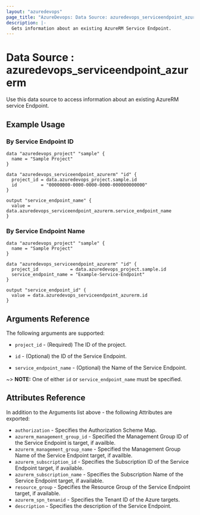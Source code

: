 ```yaml
---
layout: "azuredevops"
page_title: "AzureDevops: Data Source: azuredevops_serviceendpoint_azurerm"
description: |-
  Gets information about an existing AzureRM Service Endpoint.
---
```


# Data Source : azuredevops_serviceendpoint_azurerm

Use this data source to access information about an existing AzureRM service Endpoint.

## Example Usage

### By Service Endpoint ID

```hcl
data "azuredevops_project" "sample" {
  name = "Sample Project"
}

data "azuredevops_serviceendpoint_azurerm" "id" {
  project_id = data.azuredevops_project.sample.id
  id         = "00000000-0000-0000-0000-000000000000"
}

output "service_endpoint_name" {
  value = data.azuredevops_serviceendpoint_azurerm.service_endpoint_name
}
```

### By Service Endpoint Name

```hcl
data "azuredevops_project" "sample" {
  name = "Sample Project"
}

data "azuredevops_serviceendpoint_azurerm" "id" {
  project_id            = data.azuredevops_project.sample.id
  service_endpoint_name = "Example-Service-Endpoint"
}

output "service_endpoint_id" {
  value = data.azuredevops_serviceendpoint_azurerm.id
}
```

## Arguments Reference

The following arguments are supported:

* `project_id` - (Required) The ID of the project.

* `id` - (Optional) the ID of the Service Endpoint.

* `service_endpoint_name` - (Optional) the Name of the Service Endpoint.

~> **NOTE:** One of either `id` or `service_endpoint_name` must be specified.

## Attributes Reference

In addition to the Arguments list above - the following Attributes are exported:

* `authorization` - Specifies the Authorization Scheme Map.
* `azurerm_management_group_id` - Specified the Management Group ID of the Service Endpoint is target, if availble.
* `azurerm_management_group_name` - Specified the Management Group Name of the Service Endpoint target, if availble.
* `azurerm_subscription_id` - Specifies the Subscription ID of the Service Endpoint target, if available.
* `azurerm_subscription_name` - Specifies the Subscription Name of the Service Endpoint target, if available.
* `resource_group` - Specifies the Resource Group of the Service Endpoint target, if available.
* `azurerm_spn_tenanid` - Specifies the Tenant ID of the Azure targets.
* `description` - Specifies the description of the Service Endpoint.
